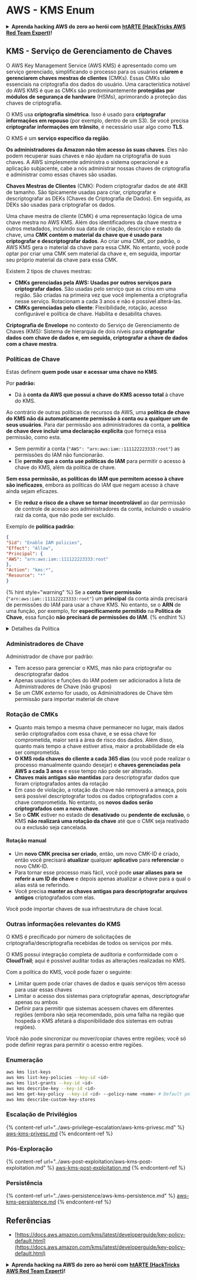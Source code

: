 # AWS - KMS Enum

<details>

<summary><strong>Aprenda hacking AWS do zero ao herói com</strong> <a href="https://training.hacktricks.xyz/courses/arte"><strong>htARTE (HackTricks AWS Red Team Expert)</strong></a><strong>!</strong></summary>

Outras maneiras de apoiar o HackTricks:

* Se você quiser ver sua **empresa anunciada no HackTricks** ou **baixar o HackTricks em PDF** Confira os [**PLANOS DE ASSINATURA**](https://github.com/sponsors/carlospolop)!
* Adquira o [**swag oficial PEASS & HackTricks**](https://peass.creator-spring.com)
* Descubra [**A Família PEASS**](https://opensea.io/collection/the-peass-family), nossa coleção exclusiva de [**NFTs**](https://opensea.io/collection/the-peass-family)
* **Junte-se ao** 💬 [**grupo Discord**](https://discord.gg/hRep4RUj7f) ou ao [**grupo telegram**](https://t.me/peass) ou **siga-nos** no **Twitter** 🐦 [**@hacktricks\_live**](https://twitter.com/hacktricks\_live)**.**
* **Compartilhe seus truques de hacking enviando PRs para os repositórios** [**HackTricks**](https://github.com/carlospolop/hacktricks) e [**HackTricks Cloud**](https://github.com/carlospolop/hacktricks-cloud).

</details>

## KMS - Serviço de Gerenciamento de Chaves

O AWS Key Management Service (AWS KMS) é apresentado como um serviço gerenciado, simplificando o processo para os usuários **criarem e gerenciarem chaves mestras de clientes** (CMKs). Essas CMKs são essenciais na criptografia dos dados do usuário. Uma característica notável do AWS KMS é que as CMKs são predominantemente **protegidas por módulos de segurança de hardware** (HSMs), aprimorando a proteção das chaves de criptografia.

O KMS usa **criptografia simétrica**. Isso é usado para **criptografar informações em repouso** (por exemplo, dentro de um S3). Se você precisa **criptografar informações em trânsito**, é necessário usar algo como **TLS**.

O KMS é um **serviço específico da região**.

**Os administradores da Amazon não têm acesso às suas chaves**. Eles não podem recuperar suas chaves e não ajudam na criptografia de suas chaves. A AWS simplesmente administra o sistema operacional e a aplicação subjacente, cabe a nós administrar nossas chaves de criptografia e administrar como essas chaves são usadas.

**Chaves Mestras de Clientes** (CMK): Podem criptografar dados de até 4KB de tamanho. São tipicamente usadas para criar, criptografar e descriptografar as DEKs (Chaves de Criptografia de Dados). Em seguida, as DEKs são usadas para criptografar os dados.

Uma chave mestra de cliente (CMK) é uma representação lógica de uma chave mestra no AWS KMS. Além dos identificadores da chave mestra e outros metadados, incluindo sua data de criação, descrição e estado da chave, uma **CMK contém o material da chave que é usado para criptografar e descriptografar dados**. Ao criar uma CMK, por padrão, o AWS KMS gera o material da chave para essa CMK. No entanto, você pode optar por criar uma CMK sem material da chave e, em seguida, importar seu próprio material da chave para essa CMK.

Existem 2 tipos de chaves mestras:

* **CMKs gerenciadas pela AWS: Usadas por outros serviços para criptografar dados**. São usadas pelo serviço que as criou em uma região. São criadas na primeira vez que você implementa a criptografia nesse serviço. Rotacionam a cada 3 anos e não é possível alterá-las.
* **CMKs gerenciadas pelo cliente**: Flexibilidade, rotação, acesso configurável e política de chave. Habilita e desabilita chaves.

**Criptografia de Envelope** no contexto do Serviço de Gerenciamento de Chaves (KMS): Sistema de hierarquia de dois níveis para **criptografar dados com chave de dados e, em seguida, criptografar a chave de dados com a chave mestra**.

### Políticas de Chave

Estas definem **quem pode usar e acessar uma chave no KMS**.

Por **padrão:**

* Dá à **conta da AWS que possui a chave do KMS acesso total** à chave do KMS.

Ao contrário de outras políticas de recursos da AWS, uma **política de chave do KMS não dá automaticamente permissão à conta ou a qualquer um de seus usuários**. Para dar permissão aos administradores da conta, a **política de chave deve incluir uma declaração explícita** que forneça essa permissão, como esta.

* Sem permitir a conta (`"AWS": "arn:aws:iam::111122223333:root"`) as permissões do IAM não funcionarão.
* Ele **permite que a conta use políticas do IAM** para permitir o acesso à chave do KMS, além da política de chave.

**Sem essa permissão, as políticas do IAM que permitem acesso à chave são ineficazes**, embora as políticas do IAM que negam acesso à chave ainda sejam eficazes.

* Ele **reduz o risco de a chave se tornar incontrolável** ao dar permissão de controle de acesso aos administradores da conta, incluindo o usuário raiz da conta, que não pode ser excluído.

Exemplo de **política padrão**:

```json
{
"Sid": "Enable IAM policies",
"Effect": "Allow",
"Principal": {
"AWS": "arn:aws:iam::111122223333:root"
},
"Action": "kms:*",
"Resource": "*"
}
```

{% hint style="warning" %}
Se a **conta tiver permissão** (`"arn:aws:iam::111122223333:root"`) um **principal** da conta ainda precisará de permissões do IAM para usar a chave KMS. No entanto, se o **ARN** de uma função, por exemplo, for **especificamente permitido** na **Política de Chave**, essa função **não precisará de permissões do IAM**.
{% endhint %}

<details>

<summary>Detalhes da Política</summary>

Propriedades de uma política:

* Documento baseado em JSON
* Recurso --> Recursos afetados (pode ser "\*")
* Ação --> kms:Encrypt, kms:Decrypt, kms:CreateGrant ... (permissões)
* Efeito --> Permitir/Negar
* Principal --> arn afetado
* Condições (opcional) --> Condição para conceder as permissões

Concessões:

* Permitem delegar suas permissões a outro principal da AWS dentro da sua conta da AWS. Você precisa criá-las usando as APIs do AWS KMS. Pode ser indicado o identificador do CMK, o principal do beneficiário e o nível de operação necessário (Decrypt, Encrypt, GenerateDataKey...)
* Após a concessão ser criada, um GrantToken e um GratID são emitidos

**Acesso**:

* Via **política de chave** -- Se existir, esta tem **precedência** sobre a política do IAM
* Via **política do IAM**
* Via **concessões**

</details>

### Administradores de Chave

Administrador de chave por padrão:

* Tem acesso para gerenciar o KMS, mas não para criptografar ou descriptografar dados
* Apenas usuários e funções do IAM podem ser adicionados à lista de Administradores de Chave (não grupos)
* Se um CMK externo for usado, os Administradores de Chave têm permissão para importar material de chave

### Rotação de CMKs

* Quanto mais tempo a mesma chave permanecer no lugar, mais dados serão criptografados com essa chave, e se essa chave for comprometida, maior será a área de risco dos dados. Além disso, quanto mais tempo a chave estiver ativa, maior a probabilidade de ela ser comprometida.
* **O KMS roda chaves do cliente a cada 365 dias** (ou você pode realizar o processo manualmente quando desejar) e **chaves gerenciadas pela AWS a cada 3 anos** e esse tempo não pode ser alterado.
* **Chaves mais antigas são mantidas** para descriptografar dados que foram criptografados antes da rotação
* Em caso de violação, a rotação da chave não removerá a ameaça, pois será possível descriptografar todos os dados criptografados com a chave comprometida. No entanto, os **novos dados serão criptografados com a nova chave**.
* Se o **CMK** estiver no estado de **desativado** ou **pendente de** **exclusão**, o KMS **não realizará uma rotação da chave** até que o CMK seja reativado ou a exclusão seja cancelada.

#### Rotação manual

* Um **novo CMK precisa ser criado**, então, um novo CMK-ID é criado, então você precisará **atualizar** qualquer **aplicativo** para **referenciar** o novo CMK-ID.
* Para tornar esse processo mais fácil, você pode **usar aliases para se referir a um ID de chave** e depois apenas atualizar a chave para a qual o alias está se referindo.
* Você precisa **manter as chaves antigas para descriptografar arquivos antigos** criptografados com elas.

Você pode importar chaves de sua infraestrutura de chave local.

### Outras informações relevantes do KMS

O KMS é precificado por número de solicitações de criptografia/descriptografia recebidas de todos os serviços por mês.

O KMS possui integração completa de auditoria e conformidade com o **CloudTrail**; aqui é possível auditar todas as alterações realizadas no KMS.

Com a política do KMS, você pode fazer o seguinte:

* Limitar quem pode criar chaves de dados e quais serviços têm acesso para usar essas chaves
* Limitar o acesso dos sistemas para criptografar apenas, descriptografar apenas ou ambos
* Definir para permitir que sistemas acessem chaves em diferentes regiões (embora não seja recomendado, pois uma falha na região que hospeda o KMS afetará a disponibilidade dos sistemas em outras regiões).

Você não pode sincronizar ou mover/copiar chaves entre regiões; você só pode definir regras para permitir o acesso entre regiões.

### Enumeração

```bash
aws kms list-keys
aws kms list-key-policies --key-id <id>
aws kms list-grants --key-id <id>
aws kms describe-key --key-id <id>
aws kms get-key-policy --key-id <id> --policy-name <name> # Default policy name is "default"
aws kms describe-custom-key-stores
```

### Escalação de Privilégios

{% content-ref url="../aws-privilege-escalation/aws-kms-privesc.md" %}
[aws-kms-privesc.md](../aws-privilege-escalation/aws-kms-privesc.md)
{% endcontent-ref %}

### Pós-Exploração

{% content-ref url="../aws-post-exploitation/aws-kms-post-exploitation.md" %}
[aws-kms-post-exploitation.md](../aws-post-exploitation/aws-kms-post-exploitation.md)
{% endcontent-ref %}

### Persistência

{% content-ref url="../aws-persistence/aws-kms-persistence.md" %}
[aws-kms-persistence.md](../aws-persistence/aws-kms-persistence.md)
{% endcontent-ref %}

## Referências

* [https://docs.aws.amazon.com/kms/latest/developerguide/key-policy-default.html](https://docs.aws.amazon.com/kms/latest/developerguide/key-policy-default.html)

<details>

<summary><strong>Aprenda hacking na AWS do zero ao herói com</strong> <a href="https://training.hacktricks.xyz/courses/arte"><strong>htARTE (HackTricks AWS Red Team Expert)</strong></a><strong>!</strong></summary>

Outras formas de apoiar o HackTricks:

* Se você deseja ver sua **empresa anunciada no HackTricks** ou **baixar o HackTricks em PDF**, verifique os [**PLANOS DE ASSINATURA**](https://github.com/sponsors/carlospolop)!
* Adquira o [**swag oficial PEASS & HackTricks**](https://peass.creator-spring.com)
* Descubra [**A Família PEASS**](https://opensea.io/collection/the-peass-family), nossa coleção exclusiva de [**NFTs**](https://opensea.io/collection/the-peass-family)
* **Junte-se ao** 💬 [**grupo Discord**](https://discord.gg/hRep4RUj7f) ou ao [**grupo telegram**](https://t.me/peass) ou **siga-nos** no **Twitter** 🐦 [**@hacktricks\_live**](https://twitter.com/hacktricks\_live)**.**
* **Compartilhe seus truques de hacking enviando PRs para os repositórios** [**HackTricks**](https://github.com/carlospolop/hacktricks) e [**HackTricks Cloud**](https://github.com/carlospolop/hacktricks-cloud).

</details>
